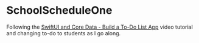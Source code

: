# SchoolScheduleOne

Following the [SwiftUI and Core Data - Build a To-Do List App](https://www.youtube.com/watch?v=-BZdQmHV4MQ)
video tutorial and changing to-do to students as I go along.
